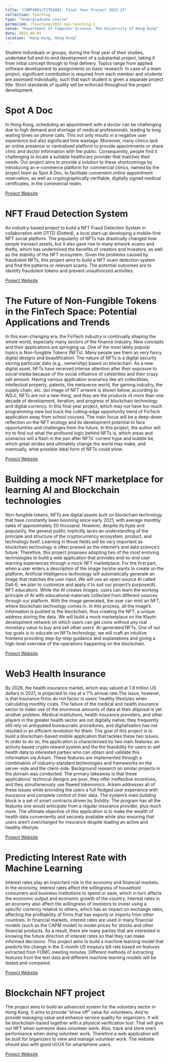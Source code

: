 ```yaml
---
title: "COMP4801/FITE4801. Final Year Project 2022-23"
collection: teaching
type: "Undergraduate course"
permalink: /teaching/2022-sep-teaching-1
venue: "Department of Computer Science, The University of Hong Kong"
date: 2022-09-01
location: "Hong Kong, Hong Kong"
---
```


Student individuals or groups, during the final year of their studies, undertake full end-to-end development of a substantial project, taking it from initial concept through to final delivery. Topics range from applied software development to assignments on basic research. In case of a team project, significant contribution is required from each member and students are assessed individually, such that each student is given a separate project title. Strict standards of quality will be enforced throughout the project development.

Spot A Doc
======
In Hong Kong, scheduling an appointment with a doctor can be challenging due to high demand and shortage of medical professionals, leading to long waiting times on phone calls. This not only results in a negative user experience but also significant time wastage. Moreover, many clinics lack an online presence or centralized platform to provide appointments or share clinic and doctor information with the public. Consequently, people find it challenging to locate a suitable healthcare provider that matches their needs.
Our project aims to provide a solution to these shortcomings by introducing an e-commerce platform for commercial clinics, named by the project team as Spot A Doc, to facilitate convenient online appointment reservation, as well as cryptographically verifiable, digitally signed medical certificates, in the commercial realm.

<a href="https://wp.cs.hku.hk/2022/fyp22008/">Project Website</a>

NFT Fraud Detection System
======
An industry-based project to build a NFT Fraud Detection System in collaboration with DTTD (Dotted), a local start-up developing a mobile-first NFT social platform.
The popularity of NFTs has drastically changed how people transact assets, but it also gave rise to many artwork scams and thefts, which has undermined the benefits of creators and investors, as well as the stability of the NFT ecosystem.
Given the problems caused by fraudulent NFTs, this project aims to build a NFT scam detection system and find the patterns or relevant scams. The potential outcomes are to identify fraudulent tokens and prevent unauthorized activities. 

<a href="https://wp.cs.hku.hk/2022/fyp22012/">Project Website</a>

The Future of Non-Fungible Tokens in the FinTech Space: Potential Applications and Trends
======
In this ever-changing era, the FinTech industry is continually shaping the whole world, especially many sectors of the finance industry. New concepts and their applications are springing up. One of the most lately popular topics is Non-fungible Tokens (NFTs). Many people see them as very fancy digital designs and beautification. The nature of NFTs is a digital security storing particular data (e.g., ownership) based on blockchain.
As a new digital asset, NFTs have received intense attention after their exposure to social media because of the social influence of celebrities and their crazy sell amount. Having various application scenarios like art collectibles, intellectual property, patents, the metaverse world, the gaming industry, the supply chain, etc. (an image of NFT artwork is shown below, according to WSJ), NFTs are not a new thing, and they are the products of more than one decade of development, iteration, and progress of blockchain technology and digital currency.
In this final year project, which may not have too much programming view but track the cutting-edge opportunity trend of FinTech application away from school courses. The main focus will be a deep-down reflection on the NFT ecology and its development potential to face opportunities and challenges from the future. In this project, the author will try to find out what the profound logic behind NFTs is, which areas and scenarios will a flash in the pan after NFTs’ current hype and bubble be, which great strides and ultimately change the world may make, and eventually, what possible ideal form of NFTs could show.

<a href="https://wp.cs.hku.hk/2022/fyp22045/">Project Website</a>

Building a mock NFT marketplace for learning AI and Blockchain technologies
======
Non-fungible tokens, NFTs are digital assets built on blockchain technology that have constantly been booming since early 2021, with average monthly sales of approximately 20 thousand. However, despite its hype and popularity, the general public implicitly lacks an understanding of the principle and structure of the cryptocurrency ecosystem, product, and technology itself. Learning in those fields will be very important as blockchain technology is often praised as the internet’s and data science’s future. Therefore, this project proposes adopting two of the most evolving technologies to build a web application that provides end-to-end user learning experiences through a mock NFT marketplace.
For the first part, when a user enters a description of the image he/she wants to create on the platform, Artificial Intelligence technology will automatically generate an image that matches the user input. We will use an open-source AI called Dall-E; we plan to customize and apply it to suit our project’s purpose(AI, NFT education). While the AI creates images, users can learn the working principle of AI with educational materials collected from different sources through our platform.
With the image generated, the user can mint an NFT, where blockchain technology comes in. In this process, all the image’s information is pushed to the blockchain, thus creating the NFT, a unique address storing the data. We will build a mock marketplace on the Klaytn development network on which users can get coins without any real monetary value to buy and sell other users’ AI-generated NFTs.
One of our top goals is to educate on NFTs technology; we will craft an intuitive frontend providing step-by-step guidance and explanations and giving a high-level overview of the operations happening on the blockchain.

<a href="https://wp.cs.hku.hk/2022/fyp22056/">Project Website</a>


Web3 Health Insurance
======
By 2028, the health insurance market, which was valued at 1.9 trillion US dollars in 2021, is projected to rise at a 7% annual rate.The issue, however, is that insurance firms do not factor in users’ healthy lifestyles when calculating monthly costs. The failure of the medical and health insurance sector to make use of the enormous amounts of data at their disposal is yet another problem. Medical institutions, health insurance providers, and other players in the greater health sector are not digitally native; they frequently still rely on antiquated bureaucratic procedures, and digitalisation has not resulted in an efficient revolution for them.
The goal of this project is to build a blockchain-based mobile application that tackles these two issues. In order to do so, the application is characterised by two main features: an activity based crypto reward system and the the feasibility for users to sell health data to interested parties who can obtain and validate this information via Arkam. These features are implemented through a combination of industry-standard technologies and frameworks on the server-side and the client-side. Background research on similar projects in the domain was conducted. The primary takeaway is that these applications’ technical designs are poor, they offer ineffective incentives, and they simultaneously use flawed tokenomics. Arkam addresses all of these issues while providing the users a full fledged user experience with insurance and complete control of their data. The system’s main building block is a set of smart contracts driven by Solidity. The program has all the features one would anticipate from a regular insurance provider, plus much more. The ultimate objective of this application is to make the wealth of health data conveniently and securely available while also ensuring that users aren’t overcharged for insurance despite leading an active and healthy lifestyle.

<a href="https://wp.cs.hku.hk/2022/fyp22063/">Project Website</a>


Predicting Interest Rate with Machine Learning
======
Interest rates play an important role in the economy and financial markets. In the economy, interest rates affect the willingness of household consumers and business institutions to spend or save, which in turn affects the economic output and economic growth of the country. Interest rates in an economy also affect the willingness of investors to invest using a specific currency relative to others, which has an impact on exchange rates, affecting the profitability of firms that has exports or imports from other countries. In financial markets, interest rates are used in many financial models (such as the CAPM model) to model prices for stocks and other financial products. As a result, there are many parties that are interested in knowing the future direction of interest rates so that they can make informed decisions. 
This project aims to build a machine learning model that predicts the change in the 3-month US treasury bill rate based on features extracted from FOMC meeting minutes. Different methods of extracting features from the text data and different machine learning models will be tested and compared.

<a href="https://wp.cs.hku.hk/2022/fyp22067/">Project Website</a>


Blockchain NFT project
======
The project aims to build an advanced system for the voluntary sector in Hong Kong. It aims to provide “show off” value for volunteers. And to provide managing value and enhance service quality for organizers. It will be blockchain-based together with a physical verification tool. That will give out NFT when someone does volunteer work. Also, track and store one’s performance when doing volunteer work. Therefore a web application will be built for organizers to view and manage volunteer work. The website should also with good UI/UX for smartphone users.

<a href="https://wp.cs.hku.hk/2022/fyp22079/">Project Website</a>
